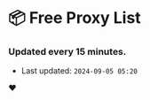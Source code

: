 # :package: Free Proxy List
### Updated every 15 minutes.

- Last updated: `2024-09-05 05:20`

:heart:
